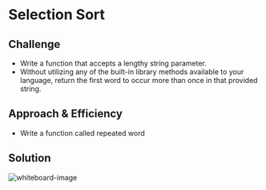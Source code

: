 # Selection Sort
<!-- Short summary or background information -->


## Challenge
<!-- Description of the challenge -->
* Write a function that accepts a lengthy string parameter.
* Without utilizing any of the built-in library methods available to your language, return the first word to occur more than once in that provided string.
## Approach & Efficiency
<!-- What approach did you take? Why? What is the Big O space/time for this approach? -->
* Write a function called repeated word

## Solution
<!-- Embedded whiteboard image -->

![whiteboard-image](..../img/repeatedWord.PNG.png)



